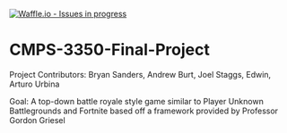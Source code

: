 [![Waffle.io - Issues in progress](https://badge.waffle.io/aburt1/CSUB-Battle-Royal.png?label=in%20progress&title=In%20Progress)](http://waffle.io/aburt1/CSUB-Battle-Royal)


# CMPS-3350-Final-Project

Project Contributors: Bryan Sanders, Andrew Burt, Joel Staggs, Edwin, Arturo Urbina

Goal: A top-down battle royale style game similar to Player Unknown Battlegrounds and Fortnite based off a framework provided by Professor Gordon Griesel  
